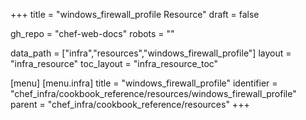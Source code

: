 +++
title = "windows_firewall_profile Resource"
draft = false

gh_repo = "chef-web-docs"
robots = ""

data_path = ["infra","resources","windows_firewall_profile"]
layout = "infra_resource"
toc_layout = "infra_resource_toc"


[menu]
  [menu.infra]
    title = "windows_firewall_profile"
    identifier = "chef_infra/cookbook_reference/resources/windows_firewall_profile"
    parent = "chef_infra/cookbook_reference/resources"
+++

<!-- The contents of this page are automatically generated from the windows_firewall_profile.yaml file in the data directory. -->
<!-- To suggest a change, edit the https://github.com/chef/chef/blob/master/lib/chef/resource/windows_firewall_profile.rb file
      and submit a pull request to the https://github.com/chef/chef repository. -->
